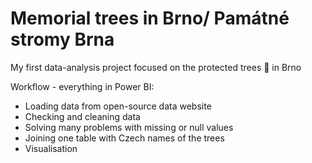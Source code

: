 # Memorial trees in Brno/ Památné stromy Brna
My first data-analysis project focused on the protected trees 🌳 in Brno

Workflow - everything in Power BI:

* Loading data from open-source data website
* Checking and cleaning data 
* Solving many problems with missing or null values
* Joining one table with Czech names of the trees 
* Visualisation


